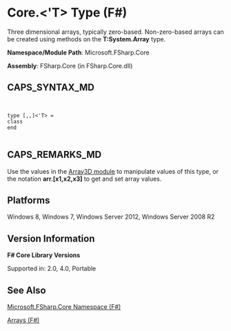# Core.<'T> Type (F#)

Three dimensional arrays, typically zero-based. Non-zero-based arrays can be created using methods on the **T:System.Array** type.

**Namespace/Module Path**: Microsoft.FSharp.Core

**Assembly**: FSharp.Core (in FSharp.Core.dll)


## CAPS_SYNTAX_MD



```


type [,,]<'T> =
class
end


```



## CAPS_REMARKS_MD
Use the values in the [Array3D module](http://msdn.microsoft.com/en-us/library/c8355e2d-add8-48a4-8aa6-1c57ae74c560) to manipulate values of this type, or the notation **arr.[x1,x2,x3]** to get and set array values.


## Platforms
Windows 8, Windows 7, Windows Server 2012, Windows Server 2008 R2


## Version Information
**F# Core Library Versions**

Supported in: 2.0, 4.0, Portable




## See Also
[Microsoft.FSharp.Core Namespace &#40;F&#35;&#41;](Microsoft.FSharp.Core+Namespace+%28F%23%29.md)

[Arrays &#40;F&#35;&#41;](Arrays+%28F%23%29.md)

